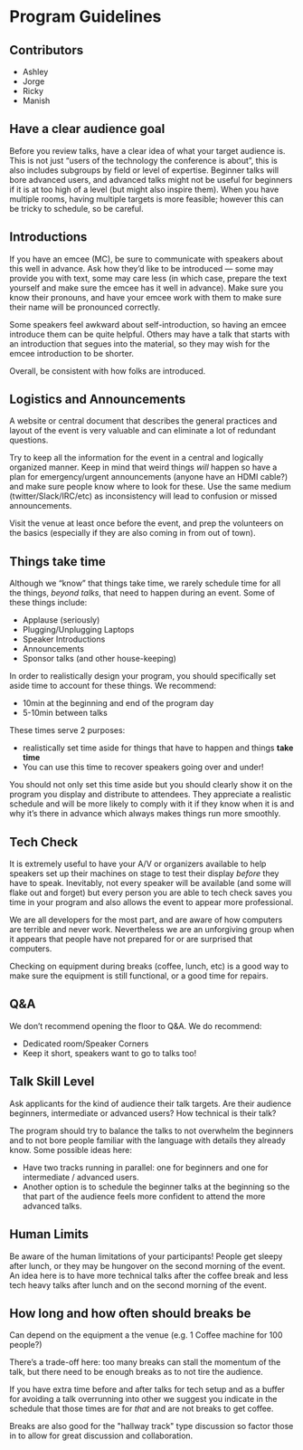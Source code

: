 # Program Guidelines

## Contributors

- Ashley
- Jorge
- Ricky
- Manish

## Have a clear audience goal

Before you review talks, have a clear idea of what your target audience is. This is not just “users of the technology the conference is about”, this is also includes subgroups by field or level of expertise. Beginner talks will bore advanced users, and advanced talks might not be useful for beginners if it is at too high of a level (but might also inspire them). When you have multiple rooms, having multiple targets is more feasible; however this can be tricky to schedule, so be careful.

## Introductions

If you have an emcee (MC), be sure to communicate with speakers about this well in advance. Ask how they’d like to be introduced — some may provide you with text, some may care less (in which case, prepare the text yourself and make sure the emcee has it well in advance). Make sure you know their pronouns, and have your emcee work with them to make sure their name will be pronounced correctly.

Some speakers feel awkward about self-introduction, so having an emcee introduce them can be quite helpful. Others may have a talk that starts with an introduction that segues into the material, so they may wish for the emcee introduction to be shorter.

Overall, be consistent with how folks are introduced.

## Logistics and Announcements

A website or central document that describes the general practices and layout of the event is very valuable and can eliminate a lot of redundant questions.

Try to keep all the information for the event in a central and logically organized manner. Keep in mind that weird things *will* happen so have a plan for emergency/urgent announcements (anyone have an HDMI cable?) and make sure people know where to look for these. Use the same medium (twitter/Slack/IRC/etc) as inconsistency will lead to confusion or missed announcements.

Visit the venue at least once before the event, and prep the volunteers on the basics (especially if they are also coming in from out of town).

## Things take time

Although we “know” that things take time, we rarely schedule time for all the things, *beyond talks*,  that need to happen during an event.  Some of these things include:

  - Applause (seriously)
  - Plugging/Unplugging Laptops
  - Speaker Introductions
  - Announcements
  - Sponsor talks (and other house-keeping)

In order to realistically design your program, you should specifically set aside time to account for these things. We recommend:

  - 10min at the beginning and end of the program day
  - 5-10min between talks

These times serve 2 purposes:

  - realistically set time aside for things that have to happen and things **take time**
  - You can use this time to recover speakers going over and under!

You should not only set this time aside but you should clearly show it on the program you display and distribute to attendees. They appreciate a realistic schedule and will be more likely to comply with it if they know when it is and why it’s there in advance which always makes things run more smoothly.

## Tech Check
It is extremely useful to have your A/V or organizers available to help speakers set up their machines on stage to test their display *before* they have to speak. Inevitably, not every speaker will be available (and some will flake out and forget) but every person you are able to tech check saves you time in your program and also allows the event to appear more professional.

We are all developers for the most part, and are aware of how computers are terrible and never work. Nevertheless we are an unforgiving group when it appears that people have not prepared for or are surprised that computers.

Checking on equipment during breaks (coffee, lunch, etc) is a good way to make sure the equipment is still functional, or a good time for repairs.

## Q&A
We don’t recommend opening the floor to Q&A. We do recommend:

  - Dedicated room/Speaker Corners
  - Keep it short, speakers want to go to talks too!

## Talk Skill Level

Ask applicants for the kind of audience their talk targets. Are their audience beginners, intermediate or advanced users? How technical is their talk?

The program should try to balance the talks to not overwhelm the beginners and to not bore people familiar with the language with details they already know. Some possible ideas here:

- Have two tracks running in parallel: one for beginners and one for intermediate / advanced users.
- Another option is to schedule the beginner talks at the beginning so the that part of the audience feels more confident to attend the more advanced talks.

## Human Limits

Be aware of the human limitations of your participants! People get sleepy after lunch, or they may be hungover on the second morning of the event. An idea here is to have more technical talks after the coffee break and less tech heavy talks after lunch and on the second morning of the event.

## How long and how often should breaks be

Can depend on the equipment a the venue (e.g. 1 Coffee machine for 100 people?)

There’s a trade-off here: too many breaks can stall the momentum of the talk, but there need to be enough breaks as to not tire the audience.

If you have extra time before and after talks for tech setup and as a buffer for avoiding a talk overrunning into other we suggest you indicate in the schedule that those times are for *that* and are not breaks to get coffee.

Breaks are also good for the "hallway track" type discussion so factor those in to allow for great discussion and collaboration.  
